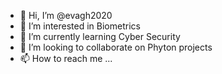 - 👋 Hi, I’m @evagh2020
- 👀 I’m interested in Biometrics
- 🌱 I’m currently learning Cyber Security
- 💞️ I’m looking to collaborate on Phyton projects
- 📫 How to reach me ...

<!---
evagh2020/evagh2020 is a ✨ special ✨ repository because its `README.md` (this file) appears on your GitHub profile.
You can click the Preview link to take a look at your changes.
--->
